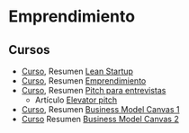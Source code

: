 # Emprendimiento

## Cursos

- [Curso](https://app.aluracursos.com/course/lean-startup-metodo-eficaz-idea-negocio-empresa),
Resumen [Lean Startup](./lean_startup.md)
- [Curso](https://app.aluracursos.com/course/emprendimiento-idea-plan-negocios),
Resumen [Emprendimiento]()
- [Curso](https://app.aluracursos.com/course/pitch-entrevistas-presentaciones-impactantes),
Resumen [Pitch para entrevistas]()
  - Artículo
  [Elevator pitch](https://www.aluracursos.com/blog/elevator-pitch-aprenda-a-utilizar-el-metodo-eficaz-de-presentacion)
- [Curso](https://app.aluracursos.com/course/business-model-canvas-parte-1-modelo-poderoso-negocio),
Resumen [Business Model Canvas 1]()
- [Curso](https://app.aluracursos.com/course/business-model-canvas-parte-2-modelo-negocios)
Resumen [Business Model Canvas 2]()
